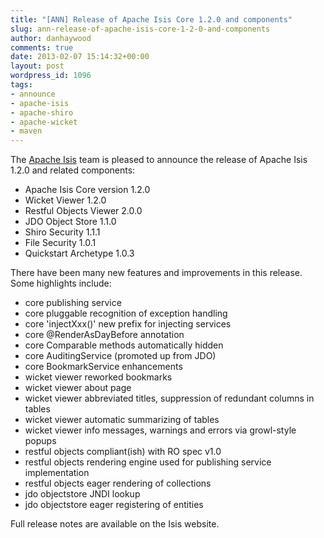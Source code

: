 ```yaml
---
title: "[ANN] Release of Apache Isis Core 1.2.0 and components"
slug: ann-release-of-apache-isis-core-1-2-0-and-components
author: danhaywood
comments: true
date: 2013-02-07 15:14:32+00:00
layout: post
wordpress_id: 1096
tags:
- announce
- apache-isis
- apache-shiro
- apache-wicket
- maven
---
```


The [Apache Isis](http://isis.apache.org) team is pleased to announce the release of Apache Isis 1.2.0 and related components:

- Apache Isis Core version 1.2.0
- Wicket Viewer 1.2.0
- Restful Objects Viewer 2.0.0
- JDO Object Store 1.1.0
- Shiro Security 1.1.1
- File Security 1.0.1
- Quickstart Archetype 1.0.3

There have been many new features and improvements in this release.  Some highlights include:

- core publishing service
- core pluggable recognition of exception handling
- core 'injectXxx()' new prefix for injecting services
- core @RenderAsDayBefore annotation
- core Comparable methods automatically hidden
- core AuditingService (promoted up from JDO)
- core BookmarkService enhancements
- wicket viewer reworked bookmarks
- wicket viewer about page
- wicket viewer abbreviated titles, suppression of redundant columns in tables
- wicket viewer automatic summarizing of tables
- wicket viewer info messages, warnings and errors via growl-style popups
- restful objects compliant(ish) with RO spec v1.0
- restful objects rendering engine used for publishing service implementation
- restful objects eager rendering of collections
- jdo objectstore JNDI lookup
- jdo objectstore eager registering of entities

Full release notes are available on the Isis website.

